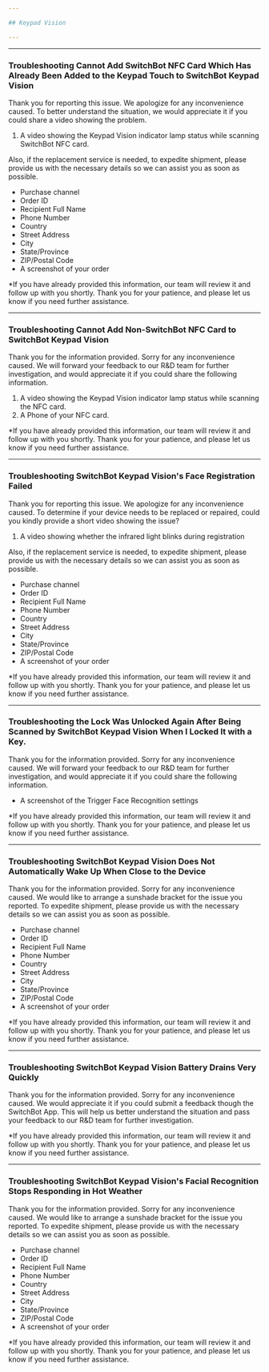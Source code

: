 ```yaml
---

## Keypad Vision

---
```


---
### Troubleshooting Cannot Add SwitchBot NFC Card Which Has Already Been Added to the Keypad Touch to SwitchBot Keypad Vision

Thank you for reporting this issue. 
We apologize for any inconvenience caused.
To better understand the situation, we would appreciate it if you could share a video showing the problem. 
  1. A video showing the Keypad Vision indicator lamp status while scanning SwitchBot NFC card.

Also, if the replacement service is needed, to expedite shipment, please provide us with the necessary details so we can assist you as soon as possible.

- Purchase channel
- Order ID
- Recipient Full Name
- Phone Number
- Country
- Street Address
- City
- State/Province
- ZIP/Postal Code
- A screenshot of your order

*If you have already provided this information, our team will review it and follow up with you shortly. Thank you for your patience, and please let us know if you need further assistance.



---
### Troubleshooting Cannot Add Non-SwitchBot NFC Card to SwitchBot Keypad Vision

Thank you for the information provided.
Sorry for any inconvenience caused.
We will forward your feedback to our R&D team for further investigation, and would appreciate it if you could share the following information. 
1. A video showing the Keypad Vision indicator lamp status while scanning the NFC card.
2. A Phone of your NFC card.


*If you have already provided this information, our team will review it and follow up with you shortly. Thank you for your patience, and please let us know if you need further assistance.



---
### Troubleshooting SwitchBot Keypad Vision's Face Registration Failed

Thank you for reporting this issue. 
We apologize for any inconvenience caused.
To determine if your device needs to be replaced or repaired, could you kindly provide a short video showing the issue?
  1. A video showing whether the infrared light blinks during registration

Also, if the replacement service is needed, to expedite shipment, please provide us with the necessary details so we can assist you as soon as possible.

- Purchase channel
- Order ID
- Recipient Full Name
- Phone Number
- Country
- Street Address
- City
- State/Province
- ZIP/Postal Code
- A screenshot of your order

*If you have already provided this information, our team will review it and follow up with you shortly. Thank you for your patience, and please let us know if you need further assistance.



---
### Troubleshooting the Lock Was Unlocked Again After Being Scanned by SwitchBot Keypad Vision When I Locked It with a Key.

Thank you for the information provided.
Sorry for any inconvenience caused.
We will forward your feedback to our R&D team for further investigation, and would appreciate it if you could share the following information. 
- A screenshot of the Trigger Face Recognition settings


*If you have already provided this information, our team will review it and follow up with you shortly. Thank you for your patience, and please let us know if you need further assistance.


---
### Troubleshooting SwitchBot Keypad Vision Does Not Automatically Wake Up When Close to the Device

Thank you for the information provided.
Sorry for any inconvenience caused.
We would like to arrange a sunshade bracket for the issue you reported. To expedite shipment, please provide us with the necessary details so we can assist you as soon as possible.

- Purchase channel
- Order ID
- Recipient Full Name
- Phone Number
- Country
- Street Address
- City
- State/Province
- ZIP/Postal Code
- A screenshot of your order

*If you have already provided this information, our team will review it and follow up with you shortly. Thank you for your patience, and please let us know if you need further assistance.



---
### Troubleshooting SwitchBot Keypad Vision Battery Drains Very Quickly

Thank you for the information provided.
Sorry for any inconvenience caused.
We would appreciate it if you could submit a feedback though the SwitchBot App. This will help us better understand the situation and pass your feedback to our R&D team for further investigation.

*If you have already provided this information, our team will review it and follow up with you shortly. Thank you for your patience, and please let us know if you need further assistance.


---
### Troubleshooting SwitchBot Keypad Vision's Facial Recognition Stops Responding in Hot Weather

Thank you for the information provided.
Sorry for any inconvenience caused.
We would like to arrange a sunshade bracket for the issue you reported. To expedite shipment, please provide us with the necessary details so we can assist you as soon as possible.
- Purchase channel
- Order ID
- Recipient Full Name
- Phone Number
- Country
- Street Address
- City
- State/Province
- ZIP/Postal Code
- A screenshot of your order

*If you have already provided this information, our team will review it and follow up with you shortly. Thank you for your patience, and please let us know if you need further assistance.










